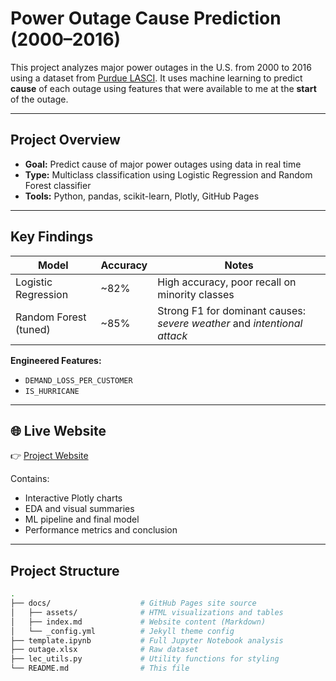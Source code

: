 # Power Outage Cause Prediction (2000–2016)

This project analyzes major power outages in the U.S. from 2000 to 2016 using a dataset from [Purdue LASCI](https://engineering.purdue.edu/LASCI/research-data/outages). It uses machine learning to predict **cause** of each outage using features that were available to me at the **start** of the outage.

---

## Project Overview

- **Goal:** Predict cause of major power outages using data in real time
- **Type:** Multiclass classification using Logistic Regression and Random Forest classifier
- **Tools:** Python, pandas, scikit-learn, Plotly, GitHub Pages

---

## Key Findings

| Model                 | Accuracy | Notes |
|----------------------|----------|-------|
| Logistic Regression  | ~82%     | High accuracy, poor recall on minority classes |
| Random Forest (tuned)| ~85%     | Strong F1 for dominant causes: *severe weather* and *intentional attack* |

**Engineered Features:**
- `DEMAND_LOSS_PER_CUSTOMER`
- `IS_HURRICANE`

---

## 🌐 Live Website

👉 [Project Website](https://kalwad.github.io/power-outage-analysis/)

Contains:
- Interactive Plotly charts
- EDA and visual summaries
- ML pipeline and final model
- Performance metrics and conclusion

---

## Project Structure

```bash
.
├── docs/                    # GitHub Pages site source
│   ├── assets/              # HTML visualizations and tables
│   ├── index.md             # Website content (Markdown)
│   └── _config.yml          # Jekyll theme config
├── template.ipynb           # Full Jupyter Notebook analysis
├── outage.xlsx              # Raw dataset
├── lec_utils.py             # Utility functions for styling
└── README.md                # This file
